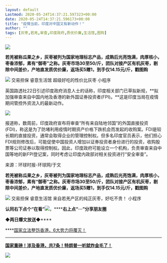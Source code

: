 ```yaml
---
layout: default
Lastmod: 2020-05-24T14:37:21.597323+00:00
date: 2020-05-24T14:37:21.596173+00:00
title: "疫情当前，印度对中国又有新动作！"
author: ""
tags: [灰枣,若羌,审查,印度政府,质优价廉,生活馆,图购]
---
```


![](https://images.weserv.nl/?url=https%3A//mmbiz.qpic.cn/mmbiz_jpg/EBb5pGJYmrzy2X47icEqjwI47FokYYhicHTecULq8b6ho4EImgibO5WmwkUicLEymoBL5KYhzrVIOic3bHnkQEg3zJg/640%3Fwx_fmt%3Djpeg)

**若羌被称瓜果之乡，灰枣被列为国家地理标志产品，成熟后光亮饱满，肉厚核小，枣香浓郁，素有“御枣”之称。灰枣市场30至50/斤，团队对接产区有机灰枣，剔除中间差价，产地直发质优价廉，返场买5赠1，到手仅14.15元/斤，戳图购**

 ![](https://images.weserv.nl/?url=http%3A//mmbiz.qpic.cn/mmbiz_png/O0RqZV0vLmGiblJwwiaec3FLDhE59O56l2ic5HQQfibonJG9nI6tyChxcAbHSibbA3mhHn5HMsX6E1tAFxFOE3DnyTg/640%3Fwx_fmt%3Dpng%26wxfrom%3D200)   交易担保 睿意生活馆  超级好吃的性价比灰枣  小程序 

英国路透社22日引述印度政府消息人士的话称，印度相关部门已草拟新规，**拟加强审查来自中国内地及香港的新外国证券投资者(FPI)。**这是印度当局在疫情期间管控外资流入的最新动作。

![](https://images.weserv.nl/?url=https%3A//mmbiz.qpic.cn/mmbiz_jpg/qkQTRn2Z9NzU5jnzuoarTdiazqibZjOjWsxibK6OfiauY2kcB5R4Ubia5KxU960icBEUN4Moia3EloL8VQ6ykd4qPFxsw/640%3Fwx_fmt%3Djpeg)

报道称，数周前，印度政府宣布将审查“所有来自陆地邻国”的外国直接投资(FDI)，称这是为了防堵利用疫情时期资产价格下跌机会而发起的收购案。FDI是较长期的直接投资，通常会取得企业的管理控制权。但多名印度官员表示，他们担心FDI规则修改后，可能促使中国投资人增加以证券投资者身份进行的投资，收购股票等公司证券以取得控制权。因此，印度政府可能设立一个机构，负责审查来自中国等地的新FPI登记案，同时考虑让印度内政部对相关投资进行“安全审查”。

来源：环球时报-环球网/于文

**若羌被称瓜果之乡，灰枣被列为国家地理标志产品，成熟后光亮饱满，肉厚核小，枣香浓郁，素有“御枣”之称。灰枣市场30至50/斤，团队对接产区有机灰枣，剔除中间差价，产地直发质优价廉，返场买5赠1，到手仅14.15元/斤，戳图购**

 ![](https://images.weserv.nl/?url=http%3A//mmbiz.qpic.cn/mmbiz_png/O0RqZV0vLmGiblJwwiaec3FLDhE59O56l2ic5HQQfibonJG9nI6tyChxcAbHSibbA3mhHn5HMsX6E1tAFxFOE3DnyTg/640%3Fwx_fmt%3Dpng%26wxfrom%3D200)   交易担保 睿意生活馆  来自若羌产区的纯正灰枣，好吃不贵！  小程序 

**认同右下点个“在看”**![](https://images.weserv.nl/?url=https%3A//mmbiz.qpic.cn/mmbiz_gif/EBb5pGJYmrwvzSw6MKN9icicEkictGhmLpbzY9w5nGwogdtO4rouzuoDXxukc8VuWIfomnpuvFpNygiaW2Ad3EtibKQ/640%3Fwx_fmt%3Dgif)，******右上点“···”分享朋友圈**  

**◆两日爆文放送**◆****

****[国家立法整饬香港，6大势力将覆灭！](http://mp.weixin.qq.com/s?__biz=MzUxNjUxMTg3OA==&mid=2247507535&idx=1&sn=6d057283069b05caf3aa534f4f8511ef&chksm=f9a4dfa6ced356b0e88e80dbc00e2a6631e6e7f6124319478fcdf986381b6bd0bf0c1a95894b&scene=21#wechat_redirect)  
****

****[国家重磅！涉及香港，共7条！特朗普一听就炸金毛了！](http://mp.weixin.qq.com/s?__biz=MzUxNjUxMTg3OA==&mid=2247507447&idx=1&sn=c5592c480468b9074de388d57ea0aac4&chksm=f9a4dc1eced355082ed57c1c8e6e712d6908abcc0a30f1b89c5f15ae894289accd14a5b8eb91&scene=21#wechat_redirect)****

![](https://images.weserv.nl/?url=https%3A//mmbiz.qpic.cn/mmbiz_png/EBb5pGJYmrx7rWia9BAdr33QvCghSEibjrf4rVQCSSyRLtchIFibQoxo65sNtAAz76ren5bgWnteOtSGScLQuZhmQ/640%3Fwx_fmt%3Djpeg)


